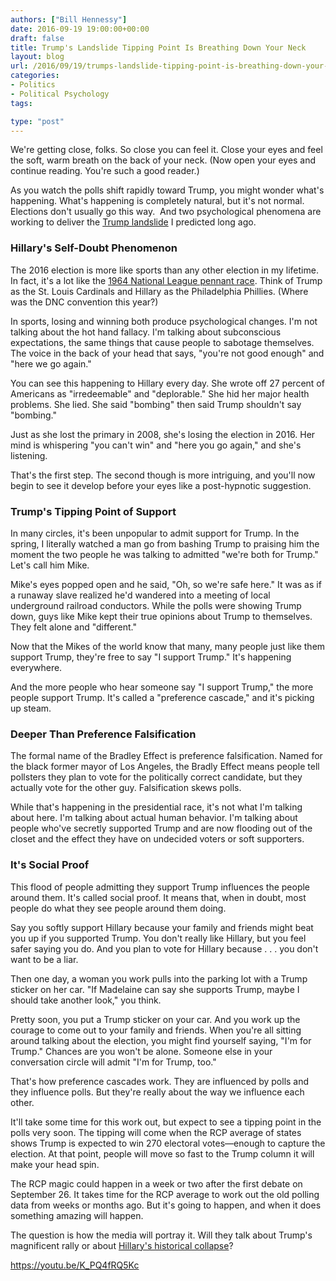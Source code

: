 ```yaml
---
authors: ["Bill Hennessy"]
date: 2016-09-19 19:00:00+00:00
draft: false
title: Trump's Landslide Tipping Point Is Breathing Down Your Neck
layout: blog
url: /2016/09/19/trumps-landslide-tipping-point-is-breathing-down-your-neck/
categories:
- Politics
- Political Psychology
tags:

type: "post"
---
```


We're getting close, folks. So close you can feel it. Close your eyes and feel the soft, warm breath on the back of your neck. (Now open your eyes and continue reading. You're such a good reader.)

As you watch the polls shift rapidly toward Trump, you might wonder what's happening. What's happening is completely natural, but it's not normal. Elections don't usually go this way.  And two psychological phenomena are working to deliver the [Trump landslide](https://hennessysview.com/2016/05/13/how-to-predict-trumps-landslide-win/) I predicted long ago.



### Hillary's Self-Doubt Phenomenon



The 2016 election is more like sports than any other election in my lifetime. In fact, it's a lot like the [1964 National League pennant race](https://hennessysview.com/2016/09/16/only-the-64-phillies-rival-hillary-clintons-brutal-september-collapse/). Think of Trump as the St. Louis Cardinals and Hillary as the Philadelphia Phillies. (Where was the DNC convention this year?)

In sports, losing and winning both produce psychological changes. I'm not talking about the hot hand fallacy. I'm talking about subconscious expectations, the same things that cause people to sabotage themselves. The voice in the back of your head that says, "you're not good enough" and "here we go again."

You can see this happening to Hillary every day. She wrote off 27 percent of Americans as "irredeemable" and "deplorable." She hid her major health problems. She lied. She said "bombing" then said Trump shouldn't say "bombing."

Just as she lost the primary in 2008, she's losing the election in 2016. Her mind is whispering "you can't win" and "here you go again," and she's listening.

That's the first step. The second though is more intriguing, and you'll now begin to see it develop before your eyes like a post-hypnotic suggestion.



### Trump's Tipping Point of Support



In many circles, it's been unpopular to admit support for Trump. In the spring, I literally watched a man go from bashing Trump to praising him the moment the two people he was talking to admitted "we're both for Trump." Let's call him Mike.

Mike's eyes popped open and he said, "Oh, so we're safe here." It was as if a runaway slave realized he'd wandered into a meeting of local underground railroad conductors. While the polls were showing Trump down, guys like Mike kept their true opinions about Trump to themselves. They felt alone and "different."

Now that the Mikes of the world know that many, many people just like them support Trump, they're free to say "I support Trump." It's happening everywhere.

And the more people who hear someone say "I support Trump," the more people support Trump. It's called a "preference cascade," and it's picking up steam.



### Deeper Than Preference Falsification



The formal name of the Bradley Effect is preference falsification. Named for the black former mayor of Los Angeles, the Bradly Effect means people tell pollsters they plan to vote for the politically correct candidate, but they actually vote for the other guy. Falsification skews polls.

While that's happening in the presidential race, it's not what I'm talking about here. I'm talking about actual human behavior. I'm talking about people who've secretly supported Trump and are now flooding out of the closet and the effect they have on undecided voters or soft supporters.



### It's Social Proof



This flood of people admitting they support Trump influences the people around them. It's called social proof. It means that, when in doubt, most people do what they see people around them doing.

Say you softly support Hillary because your family and friends might beat you up if you supported Trump. You don't really like Hillary, but you feel safer saying you do. And you plan to vote for Hillary because . . . you don't want to be a liar.

Then one day, a woman you work pulls into the parking lot with a Trump sticker on her car. "If Madelaine can say she supports Trump, maybe I should take another look," you think.

Pretty soon, you put a Trump sticker on your car. And you work up the courage to come out to your family and friends. When you're all sitting around talking about the election, you might find yourself saying, "I'm for Trump." Chances are you won't be alone. Someone else in your conversation circle will admit "I'm for Trump, too."

That's how preference cascades work. They are influenced by polls and they influence polls. But they're really about the way we influence each other.

It'll take some time for this work out, but expect to see a tipping point in the polls very soon. The tipping will come when the RCP average of states shows Trump is expected to win 270 electoral votes—enough to capture the election. At that point, people will move so fast to the Trump column it will make your head spin.

The RCP magic could happen in a week or two after the first debate on September 26. It takes time for the RCP average to work out the old polling data from weeks or months ago. But it's going to happen, and when it does something amazing will happen.

The question is how the media will portray it. Will they talk about Trump's magnificent rally or about [Hillary's historical collapse](https://hennessysview.com/2016/09/16/only-the-64-phillies-rival-hillary-clintons-brutal-september-collapse/)?

https://youtu.be/K_PQ4fRQ5Kc
